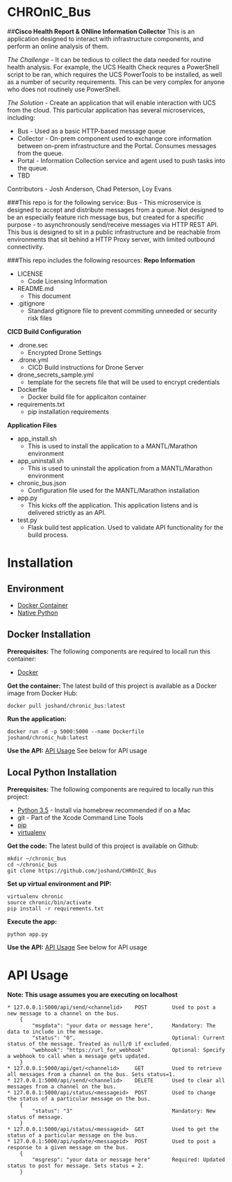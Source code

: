 # CHROnIC_Bus
##**Cisco Health Report & ONline Information Collector**
This is an application designed to interact with infrastructure components, and perform an online analysis of them.

*The Challenge* - It can be tedious to collect the data needed for routine health analysis. For example, the UCS Health Check requres a PowerShell script to be ran, which requires the UCS PowerTools to be installed, as well as a number of security requirements. This can be very complex for anyone who does not routinely use PowerShell.

*The Solution* - Create an application that will enable interaction with UCS from the cloud. This particular application has several microservices, including:

* Bus - Used as a basic HTTP-based message queue
* Collector - On-prem component used to exchange core information between on-prem infrastructure and the Portal. Consumes messages from the queue.
* Portal - Information Collection service and agent used to push tasks into the queue.
* TBD

Contributors - Josh Anderson, Chad Peterson, Loy Evans

###This repo is for the following service:
Bus - This microservice is designed to accept and distribute messages from a queue. Not designed to be an especially feature rich message bus, but created for a specific purpose - to asynchronously send/receive messages via HTTP REST API. This bus is designed to sit in a public infrastructure and be reachable from environments that sit behind a HTTP Proxy server, with limited outbound connectivity.

###This repo includes the following resources:
**Repo Information**
* LICENSE
    * Code Licensing Information
* README.md
    * This document
* .gitignore
    * Standard gitignore file to prevent commiting unneeded or security risk files

**CICD Build Configuration**
* .drone.sec
    * Encrypted Drone Settings
* .drone.yml
    * CICD Build instructions for Drone Server
* drone_secrets_sample.yml
    * template for the secrets file that will be used to encrypt credentials
* Dockerfile
    * Docker build file for applicaiton container
* requirements.txt
    * pip installation requirements

**Application Files**
* app_install.sh
    * This is used to install the application to a MANTL/Marathon environment
* app_uninstall.sh
    * This is used to uninstall the application from a MANTL/Marathon environment
* chronic_bus.json
    * Configuration file used for the MANTL/Marathon installation
* app.py
    * This kicks off the application. This application listens and is delivered strictly as an API.
* test.py
    * Flask build test application. Used to validate API functionality for the build process.

# Installation

## Environment

* [Docker Container](#opt1)
* [Native Python](#opt2)

## Docker Installation<a name="opt1"></a>

**Prerequisites:**
The following components are required to locall run this container:
* [Docker](https://docs.docker.com/engine/installation/mac/)

**Get the container:**
The latest build of this project is available as a Docker image from Docker Hub:
```
docker pull joshand/chronic_bus:latest
```

**Run the application:**
```
docker run -d -p 5000:5000 --name Dockerfile joshand/chronic_hub:latest
```

**Use the API:**
[API Usage](#api) See below for API usage

## Local Python Installation<a name="opt2"></a>

**Prerequisites:**
The following components are required to locally run this project:
* [Python 3.5](http://docs.python-guide.org/en/latest/starting/install/osx/) - Install via homebrew recommended if on a Mac
* git - Part of the Xcode Command Line Tools
* [pip](https://pip.pypa.io/en/stable/installing/)
* [virtualenv](http://docs.python-guide.org/en/latest/dev/virtualenvs/)

**Get the code:**
The latest build of this project is available on Github:
```
mkdir ~/chronic_bus
cd ~/chronic_bus
git clone https://github.com/joshand/CHROnIC_Bus
```

**Set up virtual environment and PIP:**
```
virtualenv chronic
source chronic/bin/activate
pip install -r requirements.txt
```

**Execute the app:**
```
python app.py
```

**Use the API:**
[API Usage](#api) See below for API usage

# API Usage<a name="api"></a>
**Note: This usage assumes you are executing on localhost**
```
* 127.0.0.1:5000/api/send/<channelid>    POST        Used to post a new message to a channel on the bus.
    {
        "msgdata": "your data or message here",      Mandatory: The data to include in the message.
        "status": "0",                               Optional: Current status of the message. Treated as null/0 if excluded.
        "webhook": "https://url_for_webhook"         Optional: Specify a webhook to call when a message gets updated.
    }
* 127.0.0.1:5000/api/get/<channelid>     GET         Used to retrieve all messages from a channel on the bus. Sets status=1.
* 127.0.0.1:5000/api/send/<channelid>    DELETE      Used to clear all messages from a channel on the bus.
* 127.0.0.1:5000/api/status/<messageid>  POST        Used to change the status of a particular message on the bus.
    {
        "status": "3"                                Mandatory: New status of message.
    }
* 127.0.0.1:5000/api/status/<messageid>  GET         Used to get the status of a particular message on the bus.
* 127.0.0.1:5000/api/update/<messageid>  POST        Used to post a response to a given message on the bus.
    {
        "msgresp": "your data or message here"       Required: Updated status to post for message. Sets status = 2.
    } 

```
